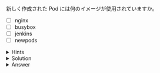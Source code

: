 新しく作成された Pod には何のイメージが使用されていますか。

- [ ] nginx
- [ ] busybox
- [ ] jenkins
- [ ] newpods

<details>
  <summary>Hints</summary>

`kubectl describe` コマンドを使用します。

</details>

<details>
  <summary>Solution</summary>

`kubectl describe pod newpods-<id>`{{copy}} コマンドを実行し、`Containers` セクションの `Image` を確認します。

</details>

<details>
  <summary>Answer</summary>

busybox

</details>